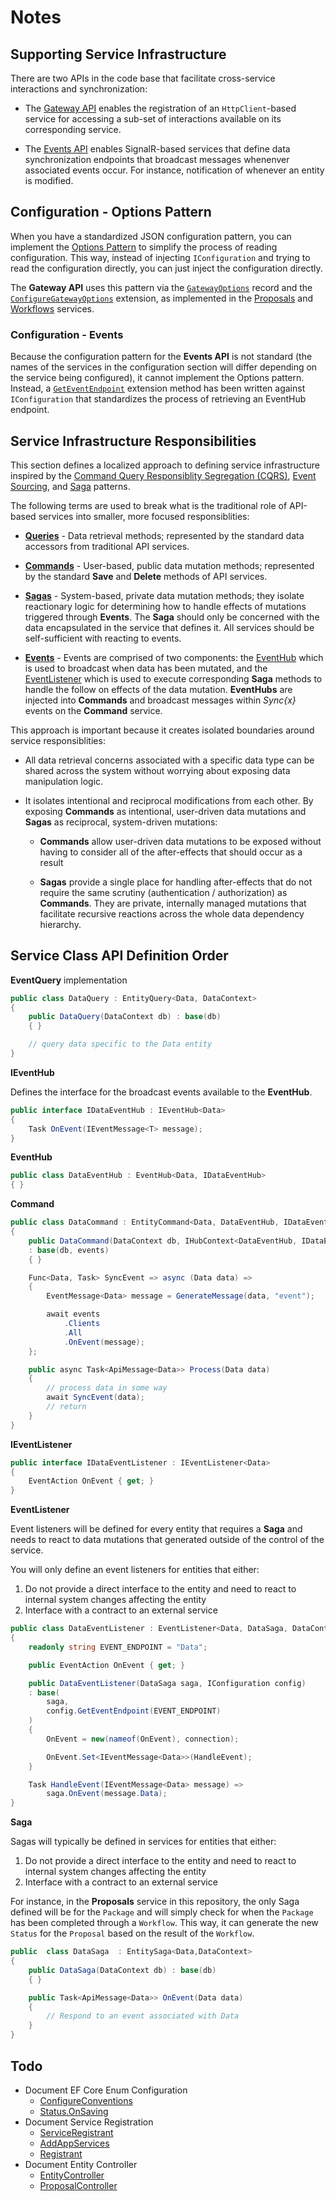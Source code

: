# Notes

## Supporting Service Infrastructure

There are two APIs in the code base that facilitate cross-service interactions and synchronization:

* The [Gateway API](./services/common/Distributed.Core/Gateway/) enables the registration of an `HttpClient`-based service for accessing a sub-set of interactions available on its corresponding service.

* The [Events API](./services/common/Distributed.Core/Services/Events) enables SignalR-based services that define data synchronization endpoints that broadcast messages whenenver associated events occur. For instance, notification of whenever an entity is modified.

## Configuration - Options Pattern

When you have a standardized JSON configuration pattern, you can implement the [Options Pattern](https://learn.microsoft.com/en-us/aspnet/core/fundamentals/configuration/options?view=aspnetcore-7.0) to simplify the process of reading configuration. This way, instead of injecting `IConfiguration` and trying to read the configuration directly, you can just inject the configuration directly.

The **Gateway API** uses this pattern via the [`GatewayOptions`](./services/common/Distributed.Core/Gateway/GatewayOptions.cs) record and the [`ConfigureGatewayOptions`](./services/common/Distributed.Core/Extensions/ConfigurationExtensions.cs#L62) extension, as implemented in the [Proposals](./services/api/Distributed.Proposals.Api/Program.cs#L11) and [Workflows](./services/api/Distributed.Workflows.Api/Program.cs#L11) services.

### Configuration - Events

Because the configuration pattern for the **Events API** is not standard (the names of the services in the configuration section will differ depending on the service being configured), it cannot implement the Options pattern. Instead, a [`GetEventEndpoint`](./services/common/Distributed.Core/Extensions/ConfigurationExtensions.cs#L67) extension method has been written against `IConfiguration` that standardizes the process of retrieving an EventHub endpoint.

## Service Infrastructure Responsibilities

This section defines a localized approach to defining service infrastructure inspired by the [Command Query Responsiblity Segregation (CQRS)](https://docs.aws.amazon.com/prescriptive-guidance/latest/modernization-data-persistence/cqrs-pattern.html), [Event Sourcing](https://docs.aws.amazon.com/prescriptive-guidance/latest/modernization-data-persistence/service-per-team.html), and [Saga](https://docs.aws.amazon.com/prescriptive-guidance/latest/modernization-data-persistence/saga-pattern.html) patterns.

The following terms are used to break what is the traditional role of API-based services into smaller, more focused responsiblities:

* [**Queries**](./services/common/Distributed.Core/Services/EntityQuery.cs) - Data retrieval methods; represented by the standard data accessors from traditional API services.

* [**Commands**](./services/common/Distributed.Core/Services/EntityCommand.cs) - User-based, public data mutation methods; represented by the standard **Save** and **Delete** methods of API services.

* [**Sagas**](./services/common/Distributed.Core/Services/EntitySaga.cs) - System-based, private data mutation methods; they isolate reactionary logic for determining how to handle effects of mutations triggered through **Events**. The **Saga** should only be concerned with the data encapsulated in the service that defines it. All services should be self-sufficient with reacting to events.

* [**Events**](./services/common/Distributed.Core/Services/Events/) - Events are comprised of two components: the [EventHub](./services/common/Distributed.Core/Services/Events/Hub/EntityEventHub.cs) which is used to broadcast when data has been mutated, and the [EventListener](./services/common/Distributed.Core/Services/Events/Client/EntityEventListener.cs) which is used to execute corresponding **Saga** methods to handle the follow on effects of the data mutation. **EventHubs** are injected into **Commands** and broadcast messages within *Sync{x}* events on the **Command** service.

This approach is important because it creates isolated boundaries around service responsiblities:
* All data retrieval concerns associated with a specific data type can be shared across the system without worrying about exposing data manipulation logic.

*  It isolates intentional and reciprocal modifications from each other. By exposing **Commands** as intentional, user-driven data mutations and **Sagas** as reciprocal, system-driven mutations:

    * **Commands** allow user-driven data mutations to be exposed without having to consider all of the after-effects that should occur as a result

    * **Sagas** provide a single place for handling after-effects that do not require the same scrutiny (authentication / authorization) as **Commands**. They are private, internally managed mutations that facilitate recursive reactions across the whole data dependency hierarchy.

## Service Class API Definition Order

**EventQuery** implementation

```cs
public class DataQuery : EntityQuery<Data, DataContext>
{
    public DataQuery(DataContext db) : base(db)
    { }

    // query data specific to the Data entity
}
```

**IEventHub**

Defines the interface for the broadcast events available to the **EventHub**.

```cs
public interface IDataEventHub : IEventHub<Data>
{
    Task OnEvent(IEventMessage<T> message);
}
```

**EventHub**

```cs
public class DataEventHub : EventHub<Data, IDataEventHub>
{ }
```

**Command**

```cs
public class DataCommand : EntityCommand<Data, DataEventHub, IDataEventHub, DataContext>
{
    public DataCommand(DataContext db, IHubContext<DataEventHub, IDataEventHub> events)
    : base(db, events)
    { }

    Func<Data, Task> SyncEvent => async (Data data) =>
    {
        EventMessage<Data> message = GenerateMessage(data, "event");

        await events
            .Clients
            .All
            .OnEvent(message);
    };

    public async Task<ApiMessage<Data>> Process(Data data)
    {
        // process data in some way
        await SyncEvent(data);
        // return
    }
}
```

**IEventListener**

```cs
public interface IDataEventListener : IEventListener<Data>
{
    EventAction OnEvent { get; }
}
```

**EventListener**

Event listeners will be defined for every entity that requires a **Saga** and needs to react to data mutations that generated outside of the control of the service.

You will only define an event listeners for entities that either:

1. Do not provide a direct interface to the entity and need to react to internal system changes affecting the entity
2. Interface with a contract to an external service

```cs
public class DataEventListener : EventListener<Data, DataSaga, DataContext>
{
    readonly string EVENT_ENDPOINT = "Data";

    public EventAction OnEvent { get; }

    public DataEventListener(DataSaga saga, IConfiguration config)
    : base(
        saga,
        config.GetEventEndpoint(EVENT_ENDPOINT)
    )
    {
        OnEvent = new(nameof(OnEvent), connection);

        OnEvent.Set<IEventMessage<Data>>(HandleEvent);
    }

    Task HandleEvent(IEventMessage<Data> message) =>
        saga.OnEvent(message.Data);
}
```

**Saga**

Sagas will typically be defined in services for entities that either:

1. Do not provide a direct interface to the entity and need to react to internal system changes affecting the entity
2. Interface with a contract to an external service

For instance, in the **Proposals** service in this repository, the only Saga defined will be for the `Package` and will simply check for when the `Package` has been completed through a `Workflow`. This way, it can generate the new `Status` for the `Proposal` based on the result of the `Workflow`.

```cs
public  class DataSaga  : EntitySaga<Data,DataContext>
{
    public DataSaga(DataContext db) : base(db)
    { }

    public Task<ApiMessage<Data>> OnEvent(Data data)
    {
        // Respond to an event associated with Data
    }
}
```

## Todo

* Document EF Core Enum Configuration
    * [ConfigureConventions](https://github.com/JaimeStill/DistributedDesign/commit/2f810160cfee4ac1bea68502f0f4a07aa0194ff1#diff-e58b26a4e69dee8a555436129fc258bc9cec011d337ba22e309d43792abf5a4c)
    * [Status.OnSaving](https://github.com/JaimeStill/DistributedDesign/commit/2f810160cfee4ac1bea68502f0f4a07aa0194ff1#diff-f02680279535cf9c6ecd0c89c8dd992278da2b8962df776df4aecf5cc61e5332)
* Document Service Registration
    * [ServiceRegistrant](https://github.com/JaimeStill/DistributedDesign/commit/2f810160cfee4ac1bea68502f0f4a07aa0194ff1#diff-0a8486889f9e5b0cc4049b711e00a3bf21d3e4f88bf97b282e322104ac4d4bda)
    * [AddAppServices](https://github.com/JaimeStill/DistributedDesign/commit/2f810160cfee4ac1bea68502f0f4a07aa0194ff1#diff-e131aa38cff2a77aaf59e4ac33a0f024ad35fe769aa5f582163800cbadfb2b1c)
    * [Registrant](https://github.com/JaimeStill/DistributedDesign/commit/2f810160cfee4ac1bea68502f0f4a07aa0194ff1#diff-a4ff448e1728f82d577cbf54f1a90fe9bc545dd38b586922c19554f12b1785c7)
* Document Entity Controller
    * [EntityController](https://github.com/JaimeStill/DistributedDesign/commit/2f810160cfee4ac1bea68502f0f4a07aa0194ff1#diff-901a41bad148d5b20815b8d0e87dd0b2e4c2c084c180516834e50657baca023c)
    * [ProposalController](https://github.com/JaimeStill/DistributedDesign/commit/2f810160cfee4ac1bea68502f0f4a07aa0194ff1#diff-12b8baaf39725801084ba0add78d1a0c3914f06c1ec72ce8f618133f43213610)